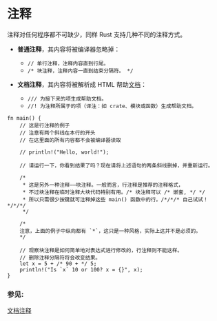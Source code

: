 # 注释

注释对任何程序都不可缺少，同样 Rust 支持几种不同的注释方式。

- **普通注释**，其内容将被编译器忽略掉：

  - `// 单行注释，注释内容直到行尾。`
  - `/* 块注释，注释内容一直到结束分隔符。 */`

- **文档注释**，其内容将被解析成 HTML 帮助[文档][docs]：

  - `/// 为接下来的项生成帮助文档。`
  - `//! 为注释所属于的项（译注：如 crate、模块或函数）生成帮助文档。`

```rust,editable
fn main() {
    // 这是行注释的例子
    // 注意有两个斜线在本行的开头
    // 在这里面的所有内容都不会被编译器读取

    // println!("Hello, world!");

    // 请运行一下，你看到结果了吗？现在请将上述语句的两条斜线删掉，并重新运行。

    /*
     * 这是另外一种注释——块注释。一般而言，行注释是推荐的注释格式，
     * 不过块注释在临时注释大块代码特别有用。/* 块注释可以 /* 嵌套, */ */
     * 所以只需很少按键就可注释掉这些 main() 函数中的行。/*/*/* 自己试试！*/*/*/
     */

    /*
    注意，上面的例子中纵向都有 `*`，这只是一种风格，实际上这并不是必须的。
    */

    // 观察块注释是如何简单地对表达式进行修改的，行注释则不能这样。
    // 删除注释分隔符将会改变结果。
    let x = 5 + /* 90 + */ 5;
    println!("Is `x` 10 or 100? x = {}", x);
}
```

### 参见:

[文档注释][docs]

[docs]: ../meta/doc.md
